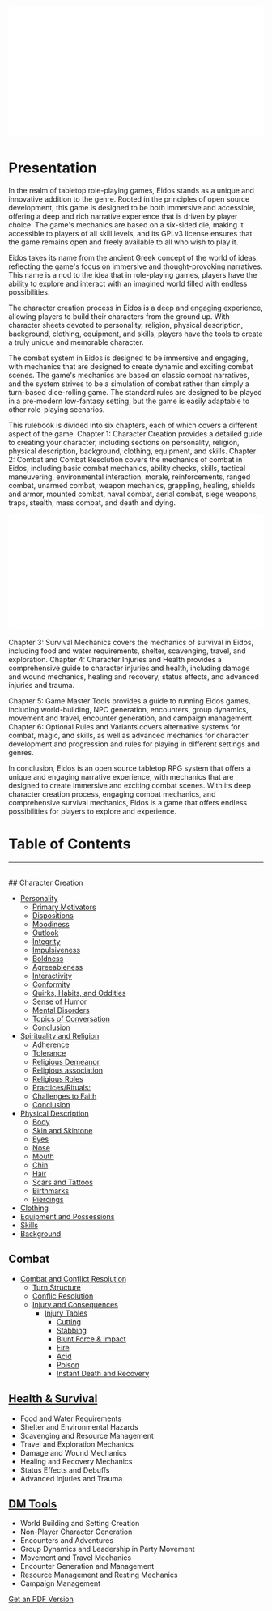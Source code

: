 # ![Image1](./img/index01.svg)

# Presentation

In the realm of tabletop role-playing games, Eidos stands as a unique and innovative addition to the genre. Rooted in the principles of open source development, this game is designed to be both immersive and accessible, offering a deep and rich narrative experience that is driven by player choice. The game's mechanics are based on a six-sided die, making it accessible to players of all skill levels, and its GPLv3 license ensures that the game remains open and freely available to all who wish to play it.

Eidos takes its name from the ancient Greek concept of the world of ideas, reflecting the game's focus on immersive and thought-provoking narratives. This name is a nod to the idea that in role-playing games, players have the ability to explore and interact with an imagined world filled with endless possibilities.

The character creation process in Eidos is a deep and engaging experience, allowing players to build their characters from the ground up. With character sheets devoted to personality, religion, physical description, background, clothing, equipment, and skills, players have the tools to create a truly unique and memorable character.

The combat system in Eidos is designed to be immersive and engaging, with mechanics that are designed to create dynamic and exciting combat scenes. The game's mechanics are based on classic combat narratives, and the system strives to be a simulation of combat rather than simply a turn-based dice-rolling game. The standard rules are designed to be played in a pre-modern low-fantasy setting, but the game is easily adaptable to other role-playing scenarios.

This rulebook is divided into six chapters, each of which covers a different aspect of the game. Chapter 1: Character Creation provides a detailed guide to creating your character, including sections on personality, religion, physical description, background, clothing, equipment, and skills. Chapter 2: Combat and Combat Resolution covers the mechanics of combat in Eidos, including basic combat mechanics, ability checks, skills, tactical maneuvering, environmental interaction, morale, reinforcements, ranged combat, unarmed combat, weapon mechanics, grappling, healing, shields and armor, mounted combat, naval combat, aerial combat, siege weapons, traps, stealth, mass combat, and death and dying.

![Image1](./img/index02.svg)

Chapter 3: Survival Mechanics covers the mechanics of survival in Eidos, including food and water requirements, shelter, scavenging, travel, and exploration. Chapter 4: Character Injuries and Health provides a comprehensive guide to character injuries and health, including damage and wound mechanics, healing and recovery, status effects, and advanced injuries and trauma.

Chapter 5: Game Master Tools provides a guide to running Eidos games, including world-building, NPC generation, encounters, group dynamics, movement and travel, encounter generation, and campaign management. Chapter 6: Optional Rules and Variants covers alternative systems for combat, magic, and skills, as well as advanced mechanics for character development and progression and rules for playing in different settings and genres.

In conclusion, Eidos is an open source tabletop RPG system that offers a unique and engaging narrative experience, with mechanics that are designed to create immersive and exciting combat scenes. With its deep character creation process, engaging combat mechanics, and comprehensive survival mechanics, Eidos is a game that offers endless possibilities for players to explore and experience.

# Table of Contents
<hr><br>
## Character Creation

- [Personality](./1_personality.md#personality)
    - [Primary Motivators](./1_personality.md#primary-motivators)
    - [Dispositions](./1_personality.md#dispositions)
    - [Moodiness](./1_personality.md#moodiness)
    - [Outlook](./1_personality.md#outlook)
    - [Integrity](./1_personality.md#integrity)
    - [Impulsiveness](./1_personality.md#impulsiveness)
    - [Boldness](./1_personality.md#boldness)
    - [Agreeableness](./1_personality.md#agreeableness)
    - [Interactivity](./1_personality.md#interactivity)
    - [Conformity](./1_personality.md#conformity)
    - [Quirks, Habits, and Oddities](./1_personality.md#quirks-habits-and-oddities)
    - [Sense of Humor](./1_personality.md#sense-of-humor)
    - [Mental Disorders](./1_personality.md#mental-disorders)
    - [Topics of Conversation](./1_personality.md#topics-of-conversation)
    - [Conclusion](./1_personality.md#conclusion)
- [Spirituality and Religion](./2_religion.md#spirituality-and-religion)
    - [Adherence](./2_religion.md#adherence)
    - [Tolerance](./2_religion.md#tolerance)
    - [Religious Demeanor](./2_religion.md#religious-demeanor)
    - [Religious association](./2_religion.md#religious-association)
    - [Religious Roles](./2_religion.md#religious-roles)
    - [Practices/Rituals:](./2_religion.md#practicesrituals)
    - [Challenges to Faith](./2_religion.md#challenges-to-faith)
    - [Conclusion](./2_religion.md#conclusion)
- [Physical Description](././3_physical.md#physical-description)
    - [Body](././3_physical.md#body)
    - [Skin and Skintone](././3_physical.md#skin-and-skintone)
    - [Eyes](././3_physical.md#eyes)
    - [Nose](././3_physical.md#nose)
    - [Mouth](././3_physical.md#mouth)
    - [Chin](././3_physical.md#chin)
    - [Hair](././3_physical.md#hair)
    - [Scars and Tattoos](././3_physical.md#scars-and-tattoos)
    - [Birthmarks](././3_physical.md#birthmarks)
    - [Piercings](././3_physical.md#piercings)
- [Clothing](./4_clothing.md)  
- [Equipment and Possessions](./5_equipment.md)      
- [Skills](./6_skills.md) 
- [Background](./7_background.md)

## Combat

- [Combat and Conflict Resolution](./8_combat.md#combat-and-conflict-resolution)
  - [Turn Structure](./8_combat.md#turn-structure)
  - [Conflic Resolution](./8_combat.md#conflic-resolution)
  - [Injury and Consequences](./8_combat.md#injury-and-consequences)
    - [Injury Tables](./8_combat.md#injury-tables)
        - [Cutting](./8_combat.md#cutting)
        - [Stabbing](./8_combat.md#stabbing)
        - [Blunt Force \& Impact](./8_combat.md#blunt-force--impact)
        - [Fire](./8_combat.md#fire)
        - [Acid](./8_combat.md#acid)
        - [Poison](./8_combat.md#poison)
        - [Instant Death and Recovery](./8_combat.md##instant-death-and-recovery)



<!-- 

- Experience and Leveling
- Tactical Maneuvers and Formation Tactics
- Environmental Interaction and Terrain Effects
- Morale and Panic Mechanics
- Reinforcements and Retreat Mechanics
- Archery and Ranged Combat Mechanics
- Throwing Weapons and Grenades
- Ballistics and Cover Mechanics
- Ammunition and Reloading Mechanics
- Unarmed Combat Mechanics
- Light and Heavy Weapon Mechanics
- Dual Wielding Mechanics
- Grappling and Pinning Mechanics
- Status Effects and Conditions
- Critical Hits and Critical Fails Mechanics
- Shield and Armor Mechanics
- Mounted Combat Mechanics
- Naval Combat Mechanics
- Aerial Combat Mechanics
- Siege Weapons Mechanics
- Traps and Ambush Mechanics
- Stealth Mechanics
- Mass Combat Mechanics
- Death and Dying Mechanics 

-->

## [Health & Survival](health.md)

- Food and Water Requirements
- Shelter and Environmental Hazards
- Scavenging and Resource Management
- Travel and Exploration Mechanics
- Damage and Wound Mechanics
- Healing and Recovery Mechanics
- Status Effects and Debuffs
- Advanced Injuries and Trauma

## [DM Tools](dm.md)

- World Building and Setting Creation
- Non-Player Character Generation
- Encounters and Adventures
- Group Dynamics and Leadership in Party Movement
- Movement and Travel Mechanics
- Encounter Generation and Management
- Resource Management and Resting Mechanics
- Campaign Management

[Get an PDF Version](./print_page)